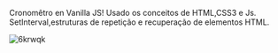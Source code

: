 Cronomêtro en Vanilla JS!
Usado os conceitos de HTML,CSS3 e Js.
SetInterval,estruturas de repetição e recuperação de elementos HTML.

![6krwqk](https://user-images.githubusercontent.com/94652044/175657982-8d8e9930-4a43-49ec-86e8-24fb1d3140e6.gif)

